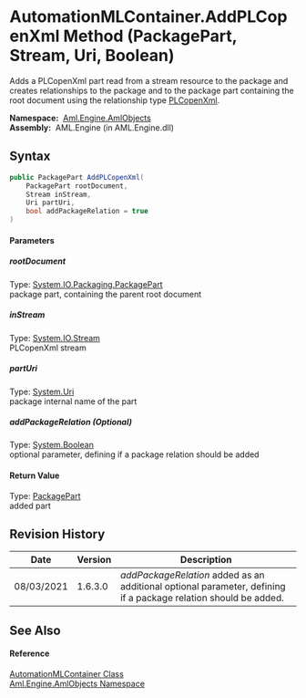 AutomationMLContainer.AddPLCopenXml Method (PackagePart, Stream, Uri, Boolean)
==============================================================================
Adds a PLCopenXml part read from a stream resource to the package and creates relationships to the package and to the package part containing the root document using the relationship type [PLCopenXml][1].

  **Namespace:**  [Aml.Engine.AmlObjects][2]  
  **Assembly:**  AML.Engine (in AML.Engine.dll)

Syntax
------

```csharp
public PackagePart AddPLCopenXml(
	PackagePart rootDocument,
	Stream inStream,
	Uri partUri,
	bool addPackageRelation = true
)
```

#### Parameters

##### *rootDocument*
Type: [System.IO.Packaging.PackagePart][3]  
 package part, containing the parent root document

##### *inStream*
Type: [System.IO.Stream][4]  
 PLCopenXml stream

##### *partUri*
Type: [System.Uri][5]  
 package internal name of the part

##### *addPackageRelation* (Optional)
Type: [System.Boolean][6]  
 optional parameter, defining if a package relation should be added

#### Return Value
Type: [PackagePart][3]  
 added part 

Revision History
----------------

Date       | Version | Description                                                                                                     
---------- | ------- | --------------------------------------------------------------------------------------------------------------- 
08/03/2021 | 1.6.3.0 | *addPackageRelation* added as an additional optional parameter, defining if a package relation should be added. 


See Also
--------

#### Reference
[AutomationMLContainer Class][7]  
[Aml.Engine.AmlObjects Namespace][2]  

[1]: ../AutomationMLContainer_RelationshipType/PLCopenXml.md
[2]: ../README.md
[3]: https://docs.microsoft.com/dotnet/api/system.io.packaging.packagepart
[4]: https://docs.microsoft.com/dotnet/api/system.io.stream
[5]: https://docs.microsoft.com/dotnet/api/system.uri
[6]: https://docs.microsoft.com/dotnet/api/system.boolean
[7]: README.md
[8]: https://www.automationml.org
[9]: ../../icons/logoShade.png